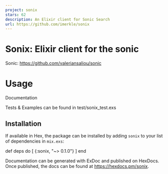```yaml
---
project: sonix
stars: 62
description: An Elixir client for Sonic Search 
url: https://github.com/imerkle/sonix
---
```


Sonix: Elixir client for the sonic
==================================

Sonic: https://github.com/valeriansaliou/sonic

Usage
=====

Documentation

Tests & Examples can be found in test/sonix\_test.exs

Installation
------------

If available in Hex, the package can be installed by adding `sonix` to your list of dependencies in `mix.exs`:

def deps do
  \[
    {:sonix, "~> 0.1.0"}
  \]
end

Documentation can be generated with ExDoc and published on HexDocs. Once published, the docs can be found at https://hexdocs.pm/sonix.
